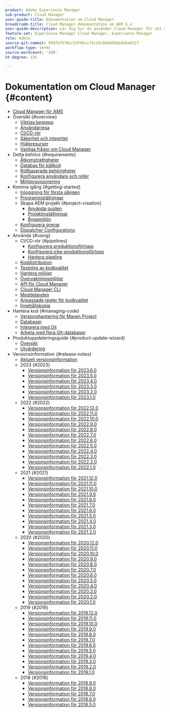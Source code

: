 ```yaml
---
product: Adobe Experience Manager
sub-product: Cloud Manager
user-guide-title: Dokumentation om Cloud Manager
breadcrumb-title: Cloud Manager-dokumentation om AEM 6.x
user-guide-description: Lär dig hur du använder Cloud Manager för att självhantera Adobe Experience Manager för AMS i molnet.
feature-set: Experience Manager Cloud Manager, Experience Manager
role: Admin
source-git-commit: 950fef5781c53f9bccf4c33c8b9d958edd5a0327
workflow-type: tm+mt
source-wordcount: '339'
ht-degree: 15%

---
```



# Dokumentation om Cloud Manager {#content}

+ [Cloud Manager för AMS](/help/introduction.md)
+ Översikt {#overview}
   + [Viktiga begrepp](/help/overview/key-concepts.md)
   + [Användarresa](/help/overview/user-journey.md)
   + [CI/CD-rör](/help/overview/ci-cd-pipelines.md)
   + [Säkerhet och integritet](/help/overview/security-and-privacy.md)
   + [Hjälpresurser](/help/overview/help-resources.md)
   + [Vanliga frågor om Cloud Manager](/help/overview/faqs.md)
+ Detta behövs {#requirements}
   + [Åtkomsträttigheter](/help/requirements/access-rights.md)
   + [Databas för källkod](/help/requirements/source-code-repository.md)
   + [Rollbaserade behörigheter](/help/requirements/role-based-permissions.md)
   + [Konfigurera användare och roller](/help/requirements/users-and-roles.md)
   + [Miljöprovisionering](/help/requirements/environment-provisioning.md)
+ Komma igång {#getting-started}
   + [Inloggning för första gången](/help/getting-started/first-time-login.md)
   + [Programinställningar](/help/getting-started/program-setup.md)
   + Skapa AEM projekt {#project-creation}
      + [Använda guiden](/help/getting-started/using-the-wizard.md)
      + [Projektinställningar](/help/getting-started/project-setup.md)
      + [Byggmiljön](/help/getting-started/build-environment.md)
   + [Konfigurera grenar](/help/getting-started/configuring-branches.md)
   + [Dispatcher Configurations](/help/getting-started/dispatcher-configurations.md)
+ Använda {#using}
   + CI/CD-rör {#pipelines}
      + [Konfigurera produktionsförlopp](/help/using/production-pipelines.md)
      + [Konfigurera icke-produktionsförlopp](/help/using/non-production-pipelines.md)
      + [Hantera pipeline](/help/using/managing-pipelines.md)
   + [Koddistribution](/help/using/code-deployment.md)
   + [Testning av kodkvalitet](/help/using/code-quality-testing.md)
   + [Hantera miljöer](/help/using/managing-environments.md)
   + [Övervakningsmiljöer](/help/using/monitoring-environments.md)
   + [API för Cloud Manager](https://developer.adobe.com/experience-cloud/cloud-manager/reference/api/)
   + [Cloud Manager CLI](https://github.com/adobe/aio-cli-plugin-cloudmanager/blob/main/README.md)
   + [Meddelanden](/help/using/notifications.md)
   + [Anpassade regler för kodkvalitet](/help/using/custom-code-quality-rules.md)
   + [Innehållskopia](/help/using/content-copy.md)
+ Hantera kod {#managing-code}
   + [Versionshantering för Maven Project](/help/managing-code/maven-project-version.md)
   + [Databaser](/help/managing-code/repositories.md)
   + [Integrera med Git](/help/managing-code/git-integration.md)
   + [Arbeta med flera Git-databaser](/help/managing-code/multiple-git-repos.md)
+ Produktuppdateringsguide {#product-update-wizard}
   + [Översikt](/help/product-update-wizard/overview.md)
   + [Utvärdering](/help/product-update-wizard/evaluation.md)
+ Versionsinformation {#release-notes}
   + [Aktuell versionsinformation](/help/release-notes/current.md)
   + 2023 {#2023}
      + [Versionsinformation för 2023.6.0](/help/release-notes/2023/2023-6-0.md)
      + [Versionsinformation för 2023.5.0](/help/release-notes/2023/2023-5-0.md)
      + [Versionsinformation för 2023.4.0](/help/release-notes/2023/2023-4-0.md)
      + [Versionsinformation för 2023.3.0](/help/release-notes/2023/2023-3-0.md)
      + [Versionsinformation för 2023.2.0](/help/release-notes/2023/2023-2-0.md)
      + [Versionsinformation för 2023.1.0](/help/release-notes/2023/2023-1-0.md)
   + 2022 {#2022}
      + [Versionsinformation för 2022.12.0](/help/release-notes/2022/2022-12-0.md)
      + [Versionsinformation för 2022.11.0](/help/release-notes/2022/2022-11-0.md)
      + [Versionsinformation för 2022.10.0](/help/release-notes/2022/2022-10-0.md)
      + [Versionsinformation för 2022.9.0](/help/release-notes/2022/2022-9-0.md)
      + [Versionsinformation för 2022.8.0](/help/release-notes/2022/2022-8-0.md)
      + [Versionsinformation för 2022.7.0](/help/release-notes/2022/2022-7-0.md)
      + [Versionsinformation för 2022.6.0](/help/release-notes/2022/2022-6-0.md)
      + [Versionsinformation för 2022.5.0](/help/release-notes/2022/2022-5-0.md)
      + [Versionsinformation för 2022.4.0](/help/release-notes/2022/2022-4-0.md)
      + [Versionsinformation för 2022.3.0](/help/release-notes/2022/2022-3-0.md)
      + [Versionsinformation för 2022.2.0](/help/release-notes/2022/2022-2-0.md)
      + [Versionsinformation för 2022.1.0](/help/release-notes/2022/2022-1-0.md)
   + 2021 {#2021}
      + [Versionsinformation för 2021.12.0](/help/release-notes/2021/2021-12-0.md)
      + [Versionsinformation för 2021.11.0](/help/release-notes/2021/2021-11-0.md)
      + [Versionsinformation för 2021.10.0](/help/release-notes/2021/2021-10-0.md)
      + [Versionsinformation för 2021.9.0](/help/release-notes/2021/2021-9-0.md)
      + [Versionsinformation för 2021.8.0](/help/release-notes/2021/2021-8-0.md)
      + [Versionsinformation för 2021.7.0](/help/release-notes/2021/2021-7-0.md)
      + [Versionsinformation för 2021.6.0](/help/release-notes/2021/2021-6-0.md)
      + [Versionsinformation för 2021.5.0](/help/release-notes/2021/2021-5-0.md)
      + [Versionsinformation för 2021.4.0](/help/release-notes/2021/2021-4-0.md)
      + [Versionsinformation för 2021.3.0](/help/release-notes/2021/2021-3-0.md)
      + [Versionsinformation för 2021.2.0](/help/release-notes/2021/2021-2-0.md)
   + 2020 {#2020}
      + [Versionsinformation för 2020.12.0](/help/release-notes/2020/2020-12-0.md)
      + [Versionsinformation för 2020.11.0](/help/release-notes/2020/2020-11-0.md)
      + [Versionsinformation för 2020.10.0](/help/release-notes/2020/2020-10-0.md)
      + [Versionsinformation för 2020.9.0](/help/release-notes/2020/2020-9-0.md)
      + [Versionsinformation för 2020.8.0](/help/release-notes/2020/2020-8-0.md)
      + [Versionsinformation för 2020.7.0](/help/release-notes/2020/2020-7-0.md)
      + [Versionsinformation för 2020.6.0](/help/release-notes/2020/2020-6-0.md)
      + [Versionsinformation för 2020.5.0](/help/release-notes/2020/2020-5-0.md)
      + [Versionsinformation för 2020.4.0](/help/release-notes/2020/2020-4-0.md)
      + [Versionsinformation för 2020.3.0](/help/release-notes/2020/2020-3-0.md)
      + [Versionsinformation för 2020.2.0](/help/release-notes/2020/2020-2-0.md)
      + [Versionsinformation för 2020.1.0](/help/release-notes/2020/2020-1-0.md)
   + 2019 {#2019}
      + [Versionsinformation för 2019.12.0](/help/release-notes/2019/2019-12-0.md)
      + [Versionsinformation för 2019.11.0](/help/release-notes/2019/2019-11-0.md)
      + [Versionsinformation för 2019.10.0](/help/release-notes/2019/2019-10-0.md)
      + [Versionsinformation för 2019.9.0](/help/release-notes/2019/2019-9-0.md)
      + [Versionsinformation för 2019.8.0](/help/release-notes/2019/2019-8-0.md)
      + [Versionsinformation för 2019.7.0](/help/release-notes/2019/2019-7-0.md)
      + [Versionsinformation för 2019.6.0](/help/release-notes/2019/2019-6-0.md)
      + [Versionsinformation för 2019.5.0](/help/release-notes/2019/2019-5-0.md)
      + [Versionsinformation för 2019.4.0](/help/release-notes/2019/2019-4-0.md)
      + [Versionsinformation för 2019.3.0](/help/release-notes/2019/2019-3-0.md)
      + [Versionsinformation för 2019.2.0](/help/release-notes/2019/2019-2-0.md)
      + [Versionsinformation för 2019.1.0](/help/release-notes/2019/2019-1-0.md)
   + 2018 {#2018}
      + [Versionsinformation för 2018.9.0](/help/release-notes/2018/2018-9-0.md)
      + [Versionsinformation för 2018.8.0](/help/release-notes/2018/2018-8-0.md)
      + [Versionsinformation för 2018.7.0](/help/release-notes/2018/2018-7-0.md)
      + [Versionsinformation för 2018.6.0](/help/release-notes/2018/2018-6-0.md)
      + [Versionsinformation för 2018.5.0](/help/release-notes/2018/2018-5-0.md)
